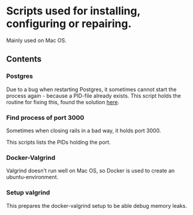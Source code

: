 # Scripts used for installing, configuring or repairing.

Mainly used on Mac OS.

## Contents
### Postgres
Due to a bug when restarting Postgres, it sometimes cannot start the process
again - because a PID-file already exists. This script holds the routine for
fixing this, found the solution
[here](http://www.innovaedge.com/2015/08/08/fixing-postgres-that-doesnt-come-up-on-macosx-after-a-restart/).

### Find process of port 3000
Sometimes when closing rails in a bad way, it holds port 3000.

This scripts lists the PIDs holding the port.

### Docker-Valgrind
Valgrind doesn't run well on Mac OS, so Docker is used to create an
ubuntu-environment.

### Setup valgrind
This prepares the docker-valgrind setup to be able debug memory leaks.
